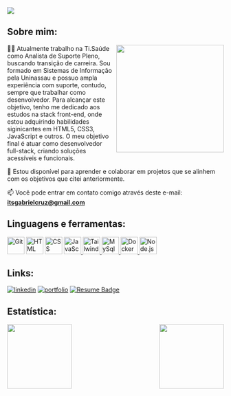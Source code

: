 <img align="center" src="https://readme-typing-svg.herokuapp.com?font=Fira+Code&pause=1000&random=false&width=435&lines=Ol%C3%A1%2C+eu+me+chamo+Gabriel+Cruz.;Bem-vindo+ao+meu+Github!">

## Sobre mim: 

<img align="right" src="https://github.com/thiagodanobrega/thiagodanobrega/raw/main/programmer.gif?raw=true" height="250"/>


👩‍💻 Atualmente trabalho na Ti.Saúde como Analista de Suporte Pleno, buscando transição de carreira. Sou formado em Sistemas de Informação pela Uninassau e possuo ampla experiência com suporte, contudo, sempre que trabalhar como desenvolvedor. Para alcançar este objetivo, tenho me dedicado aos estudos na stack front-end, onde estou adquirindo habilidades siginicantes em HTML5, CSS3, JavaScript e outros. O meu objetivo final é atuar como desenvolvedor full-stack, criando soluções acessíveis e funcionais.

💬 Estou disponível para aprender e colaborar em projetos que se alinhem com os objetivos que citei anteriormente. 

📫 Você pode entrar em contato comigo através deste e-mail: **itsgabrielcruz@gmail.com**
  

## Linguagens e ferramentas:

<p align="left"> 
  <a href="https://icons8.com/icon/20906/git" target="_blank"><img title="Git" height="40" src="https://img.icons8.com/color/48/000000/git.png"/></a>
  <a href="https://icons8.com/icon/20909/html-5" target="_blank"><img title="HTML" height="40" src="https://img.icons8.com/color/48/000000/html-5--v1.png"/></a>
  <a href="https://icons8.com/icon/21278/css3" target="_blank"><img title="CSS" height="40" src="https://img.icons8.com/color/48/000000/css3.png"/></a>
  <a href="https://icons8.com/icon/tGvHBPJaKqEd/javascript" target="_blank"><img title="JavaScript" height="40" src="https://img.icons8.com/color/48/000000/javascript--v2.png" />
  </a>
<a href="https://www.vectorlogo.zone/logos/tailwindcss/tailwindcss-icon.svg" target="_blank">
  <img title="Tailwindcss" height="40" src="https://www.vectorlogo.zone/logos/tailwindcss/tailwindcss-icon.svg" />
</a>
<a href="https://img.icons8.com/color/344/mysql-logo.png" target="_blank">
  <img title="MySql" width="40" src="https://img.icons8.com/color/344/mysql-logo.png" width="48px" />
</a>
<a href="https://img.icons8.com/fluency/344/docker.png" target="_blank">
  <img title="Docker" width="40" src="https://img.icons8.com/fluency/344/docker.png" width="48px" />
</a>
<a href="https://img.icons8.com/color/344/nodejs.png" target="_blank">
  <img title="Node.js" width="40" src="https://img.icons8.com/color/344/nodejs.png" width="48px" />
</a> 
</p>
   
## Links:  

[![linkedin](https://img.shields.io/badge/linkedin-0A66C2?style=for-the-badge&logo=linkedin&logoColor=white)](https://www.linkedin.com/in/itsgabrielcruz/)
[![portfolio](https://img.shields.io/badge/my_portfolio-000?style=for-the-badge&logo=ko-fi&logoColor=white)](https://devgabrielcruz.github.io/)
[![Resume Badge](https://img.shields.io/badge/-Resume-000?style=for-the-badge&logo=read-the-docs&logoColor=white)](https://gitconnected.com/devgabrielcruz/resume)

## Estatística:

<img height="150em" align="right" src="https://github-readme-stats.vercel.app/api?username=devgabrielcruz&show_icons=true&theme=algolia"/>
<img height="150em" src="https://github-readme-stats.vercel.app/api/top-langs/?username=devgabrielcruz&layout=compact&langs_count=7&theme=algolia"/>

 <!--
- 🔭 I’m currently working on ...
- 🌱 I’m currently learning ...
- 👯 I’m looking to collaborate on ...
- 🤔 I’m looking for help with ...
- 💬 Ask me about ...
- 📫 How to reach me: ...
- 😄 Pronouns: ...
- ⚡ Fun fact: ...
-->
